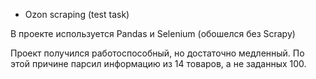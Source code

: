 * Ozon scraping (test task)

В проекте используется Pandas и Selenium (обошелся без Scrapy)

Проект получился работоспособный, но достаточно медленный. По этой причине парсил информацию из 14 товаров, а не заданных 100.
